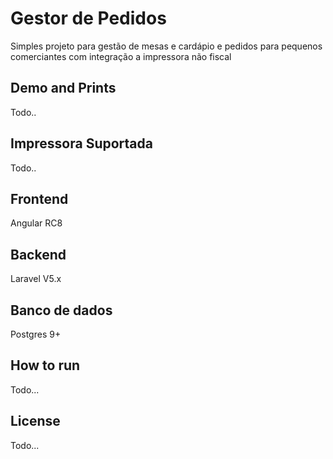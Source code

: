# Gestor de Pedidos

Simples projeto para gestão de mesas e cardápio e pedidos para pequenos comerciantes
com integração a impressora não fiscal

## Demo and Prints
Todo..

## Impressora Suportada
Todo..

## Frontend
Angular RC8

## Backend
Laravel V5.x

## Banco de dados
Postgres 9+

## How to run
Todo...

## License
Todo...
